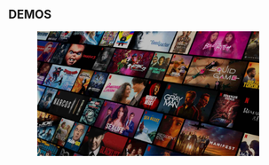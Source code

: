 

## DEMOS

<p align="center"><a href="https://laravel.com" target="_blank"><img src="./assets/bg.jpg" width="400"></a></p>


